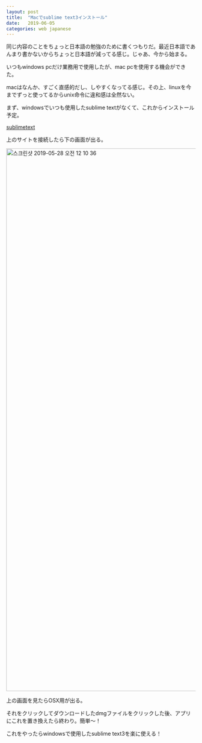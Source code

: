 ```yaml
---
layout: post
title:  "Macでsublime text3インストール"
date:   2019-06-05
categories: web japanese
---
```


同じ内容のことをちょっと日本語の勉強のために書くつもりだ。最近日本語であんまり書かないからちょっと日本語が減ってる感じ。じゃあ、今から始まる。

いつもwindows pcだけ業務用で使用したが、mac pcを使用する機会ができた。

macはなんか、すごく直感的だし、しやすくなってる感じ。その上、linuxを今までずっと使ってるからunix命令に違和感は全然ない。

まず、windowsでいつも使用したsublime textがなくて、これからインストール予定。

[sublimetext](https://www.sublimetext.com/3)

上のサイトを接続したら下の画面が出る。



<img width="1440" alt="스크린샷 2019-05-28 오전 12 10 36" src="https://user-images.githubusercontent.com/20354551/58429210-1a131a80-80e0-11e9-80f1-0f9e87a6e71d.png">



上の画面を見たらOSX用が出る。

それをクリックしてダウンロードしたdmgファイルをクリックした後、アプリにこれを置き換えたら終わり。簡単～！

これをやったらwindowsで使用したsublime text3を楽に使える！



